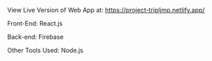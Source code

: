 View Live Version of Web App at: https://project-tripljmp.netlify.app/

Front-End: React.js

Back-end: Firebase

Other Tools Used: Node.js
